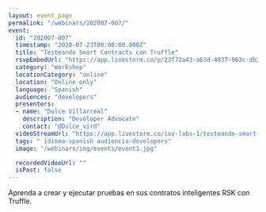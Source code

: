 ```yaml
---
layout: event_page
permalink: "/webinars/202007-007/"
event:
  id: "202007-007"
  timestamp: "2020-07-23T00:00:00.000Z"
  title: "Testeando Smart Contracts con Truffle"
  rsvpEmbedUrl: "https://app.livestorm.co/p/23f72a43-a63d-4837-963c-db2f1a107064/form"
  category: "Workshop"
  locationCategory: "online"
  location: "Online only"
  language: "Spanish"
  audiences: "developers"
  presenters:
  - name: "Dulce Villarreal"
    description: "Devoloper Advocate"
    contact: "@Dulce_vird"
  videoStreamUrl: "https://app.livestorm.co/iov-labs-1/testeando-smart-contracts-con-truffle"
  tags: " idioma-spanish audiencia-developers"
  image: "/webinars/img/events/event1.jpg"

  recordedVideoUrl: ""
  isPast: false
---
```



Aprenda a crear y ejecutar pruebas en sus contratos inteligentes RSK con Truffle.


